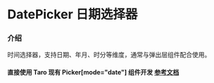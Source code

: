 #  DatePicker 日期选择器

### 介绍
    
时间选择器，支持日期、年月、时分等维度，通常与弹出层组件配合使用。

#### 直接使用 Taro 现有 Picker[mode="date"] 组件开发 [参考文档](https://docs.taro.zone/docs/components/forms/picker)
    
<!-- ### 安装

```javascript
import { createApp } from 'vue';
import { DatePicker } from '@nutui/nutui-taro';

const app = createApp();
app.use(DatePicker);
```

## 代码演示
```html
<nut-datepicker @onChange="onChange">
  <nut-cell title="请选择日期" :desc="desc"></nut-cell>
</nut-datepicker>
```
```javascript
<script>
export default createDemo({
  setup() {
    const desc = ref();

    const onChange = (value: any) => {
      desc.value = value;
    };

    return {
      desc,
      onChange
    };
  }
});
</script>
```


## API

### Props

| 参数            | 说明                                              | 类型    | 默认值   |
|-----------------|---------------------------------------------------|---------|----------|
| value        | 选中的日期，格式为'YYYY-MM-DD'                        | String    | `new Date()` |
| start        | 开始日期                                          | String    | `1970-01-01` |
| end        | 结束日期                                          | String    | `2999-01-01` |
| fields        | 选择器的粒度(`year`、`month`、`day`)            | String    | `day` |



### Events
    
| 事件名  | 说明               | 回调参数     |
|---------|--------------------|--------------|
| onChange | 点击确定按钮时触发 | event: Event | -->